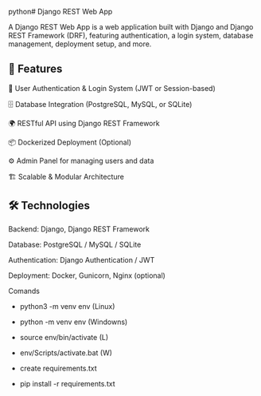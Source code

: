 python# Django REST Web App

A Django REST Web App is a web application built with Django and Django REST Framework (DRF), featuring authentication, a login system, database management, deployment setup, and more.

## 🚀 Features
 🔐 User Authentication & Login System (JWT or Session-based)

 🗄️ Database Integration (PostgreSQL, MySQL, or SQLite)

 🌍 RESTful API using Django REST Framework

 📦 Dockerized Deployment (Optional)

 ⚙️ Admin Panel for managing users and data

 🏗️ Scalable & Modular Architecture

## 🛠️ Technologies
 Backend: Django, Django REST Framework

 Database: PostgreSQL / MySQL / SQLite

 Authentication: Django Authentication / JWT

 Deployment: Docker, Gunicorn, Nginx (optional)

 Comands
 - python3 -m venv env (Linux)
 - python -m venv env (Windowns)

 - source env/bin/activate (L)
 - env/Scripts/activate.bat (W)
 - create requirements.txt

 - pip install -r requirements.txt